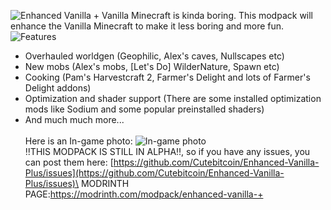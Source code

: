 ![Enhanced Vanilla +](https://cdn.modrinth.com/data/cached_images/f0c6a7c64cb6e54da13e34137ba35576eb7d3f20.png)
Vanilla Minecraft is kinda boring. This modpack will enhance the Vanilla Minecraft to make it less boring and more fun.
![Features](https://cdn.modrinth.com/data/cached_images/b0e21eff19d03af5cfed3885465c0c6587923213.png)
- Overhauled worldgen (Geophilic, Alex's caves, Nullscapes etc)
- New mobs (Alex's mobs, [Let's Do] WilderNature, Spawn etc)
- Cooking (Pam's Harvestcraft 2, Farmer's Delight and lots of Farmer's Delight addons)
- Optimization and shader support (There are some installed optimization mods like Sodium and some popular preinstalled shaders)
- And much much more...\
\
Here is an In-game photo:
![In-game photo](https://cdn.modrinth.com/data/9oGWok43/images/6bd5f53d0e95704ae21906b78c5da154583818f7.png)\
‼️THIS MODPACK IS STILL IN ALPHA‼️, so if you have any issues, you can post them here: [https://github.com/Cutebitcoin/Enhanced-Vanilla-Plus/issues](https://github.com/Cutebitcoin/Enhanced-Vanilla-Plus/issues)\
MODRINTH PAGE:https://modrinth.com/modpack/enhanced-vanilla-+
